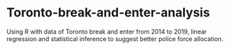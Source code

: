 # Toronto-break-and-enter-analysis
Using R with data of Toronto break and enter from 2014 to 2019, linear regression and statistical inference to suggest better police force allocation.
